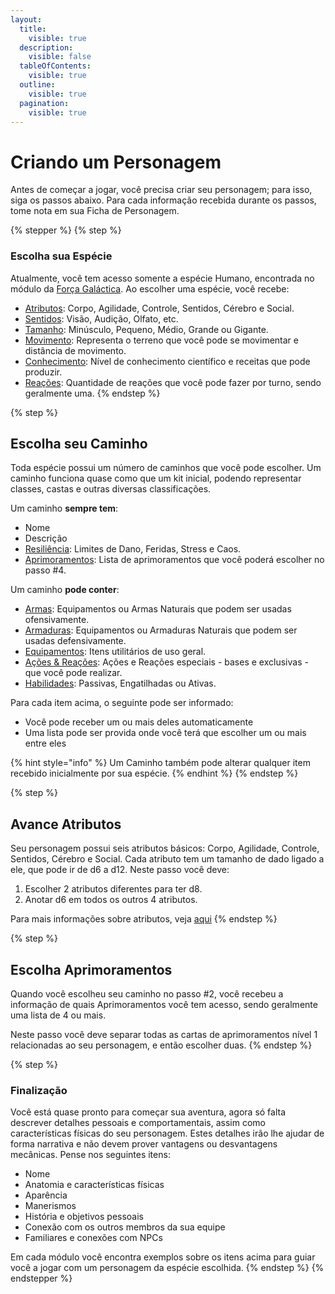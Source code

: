 ```yaml
---
layout:
  title:
    visible: true
  description:
    visible: false
  tableOfContents:
    visible: true
  outline:
    visible: true
  pagination:
    visible: true
---
```


# Criando um Personagem

Antes de começar a jogar, você precisa criar seu personagem; para isso, siga os passos abaixo. Para cada informação recebida durante os passos, tome nota em sua Ficha de Personagem.

{% stepper %}
{% step %}
### Escolha sua Espécie

Atualmente, você tem acesso somente a espécie Humano, encontrada no módulo da [Força Galáctica](broken-reference). Ao escolher uma espécie, você recebe:

* [Atributos](attributes.md): Corpo, Agilidade, Controle, Sentidos, Cérebro e Social.
* [Sentidos](../sentidos.md): Visão, Audição, Olfato, etc.
* [Tamanho](../tamanho.md): Minúsculo, Pequeno, Médio, Grande ou Gigante.
* [Movimento](../movimento.md): Representa o terreno que você pode se movimentar e distância de movimento.
* [Conhecimento](../conhecimento.md): Nível de conhecimento científico e receitas que pode produzir.
* [Reações](../reacoes.md): Quantidade de reações que você pode fazer por turno, sendo geralmente uma.
{% endstep %}

{% step %}
## Escolha seu Caminho

Toda espécie possui um número de caminhos que você pode escolher. Um caminho funciona quase como que um kit inicial, podendo representar classes, castas e outras diversas classificações.

Um caminho **sempre tem**:

* Nome
* Descrição
* [Resiliência](../resiliencia.md): Limites de Dano, Feridas, Stress e Caos.
* [Aprimoramentos](../progressao.md): Lista de aprimoramentos que você poderá escolher no passo #4.

Um caminho **pode conter**:

* [Armas](../armas.md): Equipamentos ou Armas Naturais que podem ser usadas ofensivamente.
* [Armaduras](../armaduras.md): Equipamentos ou Armaduras Naturais que podem ser usadas defensivamente.
* [Equipamentos](../inventario-e-itens.md): Itens utilitários de uso geral.
* [Ações & Reações](../acoes-reacoes.md): Ações e Reações especiais - bases e exclusivas - que você pode realizar.
* [Habilidades](../habilidades.md): Passivas, Engatilhadas ou Ativas.

Para cada item acima, o seguinte pode ser informado:

* Você pode receber um ou mais deles automaticamente
* Uma lista pode ser provida onde você terá que escolher um ou mais entre eles

{% hint style="info" %}
Um Caminho também pode alterar qualquer item recebido inicialmente por sua espécie.
{% endhint %}
{% endstep %}

{% step %}
## Avance Atributos

Seu personagem possui seis atributos básicos: Corpo, Agilidade, Controle, Sentidos, Cérebro e Social. Cada atributo tem um tamanho de dado ligado a ele, que pode ir de d6 a d12. Neste passo você deve:

1. Escolher 2 atributos diferentes para ter d8.
2. Anotar d6 em todos os outros 4 atributos.

Para mais informações sobre atributos, veja [aqui](attributes.md)
{% endstep %}

{% step %}
## Escolha Aprimoramentos

Quando você escolheu seu caminho no passo #2, você recebeu a informação de quais Aprimoramentos você tem acesso, sendo geralmente uma lista de 4 ou mais.

Neste passo você deve separar todas as cartas de aprimoramentos nível 1 relacionadas ao seu personagem, e então escolher duas.
{% endstep %}

{% step %}
### Finalização

Você está quase pronto para começar sua aventura, agora só falta descrever detalhes pessoais e comportamentais, assim como características físicas do seu personagem. Estes detalhes irão lhe ajudar de forma narrativa e não devem prover vantagens ou desvantagens mecânicas. Pense nos seguintes itens:

* Nome
* Anatomia e características físicas
* Aparência
* Manerismos
* História e objetivos pessoais
* Conexão com os outros membros da sua equipe
* Familiares e conexões com NPCs

Em cada módulo você encontra exemplos sobre os itens acima para guiar você a jogar com um personagem da espécie escolhida.
{% endstep %}
{% endstepper %}

